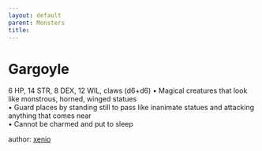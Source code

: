 ```yaml
---
layout: default
parent: Monsters 
title: 
--- 
```

# Gargoyle
6 HP, 14 STR, 8 DEX, 12 WIL, claws (d6+d6)
• Magical creatures that look like monstrous, horned, winged statues  
• Guard places by standing still to pass like inanimate statues and attacking anything that comes near  
• Cannot be charmed and put to sleep  




author: [xenio](https://xenioinabottle.blogspot.com/2021/02/classic-monsters-for-cairnito-part-1.html) 


